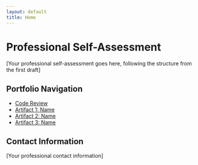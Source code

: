 ```yaml
---
layout: default
title: Home
---
```


# Professional Self-Assessment

[Your professional self-assessment goes here, following the structure from the first draft]

## Portfolio Navigation

- [Code Review](./code-review)
- [Artifact 1: Name](./artifacts/artifact1)
- [Artifact 2: Name](./artifacts/artifact2)
- [Artifact 3: Name](./artifacts/artifact3) 

<a name="contact"></a>
## Contact Information

[Your professional contact information]